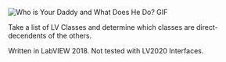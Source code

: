 ![Who is Your Daddy and What Does He Do? GIF](https://thumbs.gfycat.com/EminentTinyAlbino-max-1mb.gif)

Take a list of LV Classes and determine which classes are direct-decendents of the others.

Written in LabVIEW 2018. Not tested with LV2020 Interfaces.

